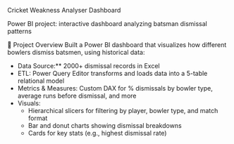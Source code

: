 Cricket Weakness Analyser Dashboard

Power BI project: interactive dashboard analyzing batsman dismissal patterns

 📖 Project Overview
Built a Power BI dashboard that visualizes how different bowlers dismiss batsmen, using historical data:

- Data Source:** 2000+ dismissal records in Excel  
- ETL: Power Query Editor transforms and loads data into a 5-table relational model  
- Metrics & Measures: Custom DAX for % dismissals by bowler type, average runs before dismissal, and more  
- Visuals:  
  - Hierarchical slicers for filtering by player, bowler type, and match format  
  - Bar and donut charts showing dismissal breakdowns  
  - Cards for key stats (e.g., highest dismissal rate)
